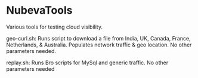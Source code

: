 # NubevaTools
Various tools for testing cloud visibility. 

geo-curl.sh: Runs script to download a file from India, UK, Canada, France, Netherlands, & Australia. Populates network traffic & geo location. No other parameters needed. 

replay.sh: Runs Bro scripts for MySql and generic traffic. No other parameters needed

